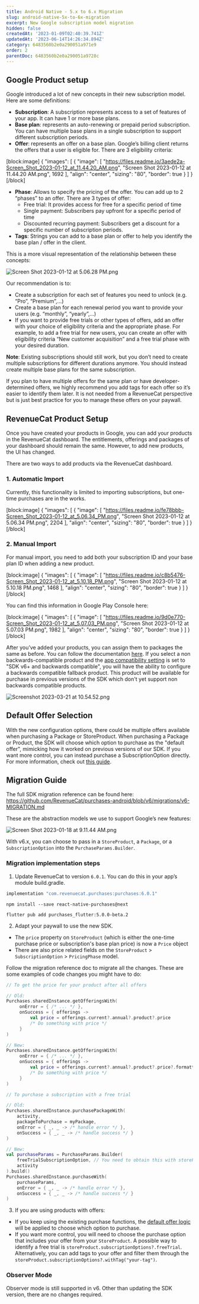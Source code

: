 ```yaml
---
title: Android Native - 5.x to 6.x Migration
slug: android-native-5x-to-6x-migration
excerpt: New Google subscription model migration
hidden: false
createdAt: '2023-01-09T02:40:39.741Z'
updatedAt: '2023-06-14T14:26:34.894Z'
category: 6483560b2e0a290051a971e9
order: 2
parentDoc: 6483560b2e0a290051a9728c
---
```

## Google Product setup

Google introduced a lot of new concepts in their new subscription model. Here are some definitions:

- **Subscription**: A subscription represents access to a set of features of your app. It can have 1 or more base plans.
- **Base plan**: represents an auto-renewing or prepaid period subscription. You can have multiple base plans in a single subscription to support different subscription periods.
- **Offer**: represents an offer on a base plan. Google’s billing client returns the offers that a user is eligible for. There are 3 eligibility criteria: 

[block:image]
{
  "images": [
    {
      "image": [
        "https://files.readme.io/3aede2a-Screen_Shot_2023-01-12_at_11.44.20_AM.png",
        "Screen Shot 2023-01-12 at 11.44.20 AM.png",
        1692
      ],
      "align": "center",
      "sizing": "80",
      "border": true
    }
  ]
}
[/block]



- **Phase**: Allows to specify the pricing of the offer. You can add up to 2 “phases” to an offer. There are 3 types of offer:
  - Free trial: It provides access for free for a specific period of time
  - Single payment: Subscribers pay upfront for a specific period of time
  - Discounted recurring payment: Subscribers get a discount for a specific number of subscription periods.
- **Tags**: Strings you can add to a base plan or offer to help you identify the base plan / offer in the client.

This is a more visual representation of the relationship between these concepts:

![](https://files.readme.io/8fa740d-Screen_Shot_2023-01-12_at_5.06.28_PM.png "Screen Shot 2023-01-12 at 5.06.28 PM.png")

Our recommendation is to:

- Create a subscription for each set of features you need to unlock (e.g. “Pro”, “Premium”,…)
- Create a base plan for each renewal period you want to provide your users (e.g. “monthly”, “yearly”,...)
- If you want to provide free trials or other types of offers, add an offer with your choice of eligibility criteria and the appropriate phase. For example, to add a free trial for new users, you can create an offer with eligibility criteria “New customer acquisition” and a free trial phase with your desired duration.

**Note**: Existing subscriptions should still work, but you don’t need to create multiple subscriptions for different durations anymore. You should instead create multiple base plans for the same subscription.

If you plan to have multiple offers for the same plan or have developer-determined offers, we highly recommend you add tags for each offer so it’s easier to identify them later. It is not needed from a RevenueCat perspective but is just best practice for you to manage these offers on your paywall. 

## RevenueCat Product Setup

Once you have created your products in Google, you can add your products in the RevenueCat dashboard. The entitlements, offerings and packages of your dashboard should remain the same. However, to add new products, the UI has changed. 

There are two ways to add products via the RevenueCat dashboard. 

### 1. Automatic Import

Currently, this functionality is limited to importing subscriptions, but one-time purchases are in the works. 

[block:image]
{
  "images": [
    {
      "image": [
        "https://files.readme.io/fe78bbb-Screen_Shot_2023-01-12_at_5.06.34_PM.png",
        "Screen Shot 2023-01-12 at 5.06.34 PM.png",
        2204
      ],
      "align": "center",
      "sizing": "80",
      "border": true
    }
  ]
}
[/block]



### 2. Manual Import

For manual import, you need to add both your subscription ID and your base plan ID when adding a new product. 

[block:image]
{
  "images": [
    {
      "image": [
        "https://files.readme.io/c8b5476-Screen_Shot_2023-01-12_at_5.10.18_PM.png",
        "Screen Shot 2023-01-12 at 5.10.18 PM.png",
        1468
      ],
      "align": "center",
      "sizing": "80",
      "border": true
    }
  ]
}
[/block]



You can find this information in Google Play Console here:

[block:image]
{
  "images": [
    {
      "image": [
        "https://files.readme.io/9d0e770-Screen_Shot_2023-01-12_at_5.07.03_PM.png",
        "Screen Shot 2023-01-12 at 5.07.03 PM.png",
        1982
      ],
      "align": "center",
      "sizing": "80",
      "border": true
    }
  ]
}
[/block]



After you’ve added your products, you can assign them to packages the same as before. You can follow the documentation [here](doc:entitlements).  If you select a non backwards-compatible product and the [app compatibility setting](doc:google-subscriptions-and-backwards-compatibility) is set to "SDK v6+ and backwards compatible", you will have the ability to configure a backwards compatible fallback product. This product will be available for purchase in previous versions of the SDK which don't yet support non backwards compatible products.

![](https://files.readme.io/a37b7a9-Screenshot_2023-03-21_at_10.54.52.png "Screenshot 2023-03-21 at 10.54.52.png")

## Default Offer Selection

With the new configuration options, there could be multiple offers available when purchasing a Package or StoreProduct. When purchasing a Package or Product, the SDK will choose which option to purchase as the "default offer", mimicking how it worked on previous versions of our SDK.  If you want more control, you can instead purchase a SubscriptionOption directly. For more information, check out [this guide](doc:subscription-offers#google-play).

## Migration Guide

The full SDK migration reference can be found here: <https://github.com/RevenueCat/purchases-android/blob/v6/migrations/v6-MIGRATION.md> 

These are the abstraction models we use to support Google’s new features:

![](https://files.readme.io/ede6b16-Screen_Shot_2023-01-18_at_9.11.44_AM.png "Screen Shot 2023-01-18 at 9.11.44 AM.png")

With v6.x, you can choose to pass in a `StoreProduct`, a `Package`, or a `SubscriptionOption` into the `PurchaseParams.Builder`. 

### Migration implementation steps

1. Update RevenueCat to version `6.0.1`. You can do this in your app’s module build.gradle.

```kotlin 
implementation "com.revenuecat.purchases:purchases:6.0.1"
```
```Text React Native
npm install --save react-native-purchases@next
```
```Text Flutter
flutter pub add purchases_flutter:5.0.0-beta.2
```



2. Adapt your paywall to use the new SDK. 

- The `price` property on `StoreProduct` (which is either the one-time purchase price or subscription's base plan price) is now a `Price` object
- There are also price related fields on the `StoreProduct` > `SubscriptionOption` > `PricingPhase` model. 

Follow the migration reference doc to migrate all the changes. These are some examples of code changes you might have to do:

```kotlin 
// To get the price for your product after all offers

// Old:
Purchases.sharedInstance.getOfferingsWith(
     onError = { /* ... */ }, 
     onSuccess = { offerings ->  
         val price = offerings.current?.annual?.product?.price
         /* Do something with price */
     }
)

// New:
Purchases.sharedInstance.getOfferingsWith(
     onError = { /* ... */ },
     onSuccess = { offerings ->
         val price = offerings.current?.annual?.product?.price?.formatted
         /* Do something with price */
     }
)
```



```kotlin 
// To purchase a subscription with a free trial

// Old:
Purchases.sharedInstance.purchasePackageWith(
    activity, 
    packageToPurchase = myPackage, 
    onError = { _, _ -> /* handle error */ }, 
    onSuccess = { _, _ -> /* handle success */ }
)

// New:
val purchaseParams = PurchaseParams.Builder(
    freeTrialSubscriptionOption, // You need to obtain this with storeProduct.subscriptionOptions?.freeTrial
    activity
).build()
Purchases.sharedInstance.purchaseWith(
    purchaseParams,
    onError = { _, _ -> /* handle error */ },
    onSuccess = { _, _ -> /* handle success */ }
)
```



3. If you are using products with offers:

- If you keep using the existing purchase functions, the [default offer logic](#default-offer-selection) will be applied to choose which option to purchase. 
- If you want more control, you will need to choose the purchase option that includes your offer from your `StoreProduct`. A possible way to identify a free trial is `storeProduct.subscriptionOptions?.freeTrial`. Alternatively, you can add tags to your offer and filter them through the `storeProduct.subscriptionOptions?.withTag("your-tag")`.

### Observer Mode

Observer mode is still supported in v6. Other than updating the SDK version, there are no changes required.